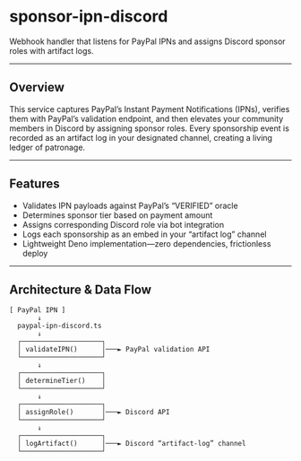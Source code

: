 
# sponsor-ipn-discord

Webhook handler that listens for PayPal IPNs and assigns Discord sponsor roles with artifact logs.

---

## Overview

This service captures PayPal’s Instant Payment Notifications (IPNs), verifies them with PayPal’s validation endpoint, and then elevates your community members in Discord by assigning sponsor roles. Every sponsorship event is recorded as an artifact log in your designated channel, creating a living ledger of patronage.

---

## Features

- Validates IPN payloads against PayPal’s “VERIFIED” oracle  
- Determines sponsor tier based on payment amount  
- Assigns corresponding Discord role via bot integration  
- Logs each sponsorship as an embed in your “artifact log” channel  
- Lightweight Deno implementation—zero dependencies, frictionless deploy  

---

## Architecture & Data Flow

```text
[ PayPal IPN ] 
       ↓
  paypal-ipn-discord.ts  
       ↓
  ┌────────────────────┐
  │ validateIPN()      │───► PayPal validation API  
  └────────────────────┘
       ↓
  ┌────────────────────┐
  │ determineTier()    │  
  └────────────────────┘
       ↓
  ┌────────────────────┐
  │ assignRole()       │───► Discord API  
  └────────────────────┘
       ↓
  ┌────────────────────┐
  │ logArtifact()      │───► Discord “artifact-log” channel  
  └────────────────────┘
